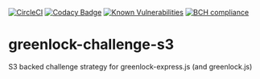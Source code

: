 [![CircleCI](https://circleci.com/gh/cderche/greenlock-challenge-s3.svg?style=svg)](https://circleci.com/gh/cderche/greenlock-challenge-s3)
[![Codacy Badge](https://api.codacy.com/project/badge/Grade/0cbe184e285649a98452fbcc1228ff5a)](https://www.codacy.com/app/c.derche/greenlock-challenge-s3?utm_source=github.com&amp;utm_medium=referral&amp;utm_content=cderche/greenlock-challenge-s3&amp;utm_campaign=Badge_Grade)
[![Known Vulnerabilities](https://snyk.io/test/github/cderche/greenlock-challenge-s3/badge.svg)](https://snyk.io/test/github/cderche/greenlock-challenge-s3)
[![BCH compliance](https://bettercodehub.com/edge/badge/cderche/greenlock-challenge-s3?branch=master)](https://bettercodehub.com/)

# greenlock-challenge-s3
S3 backed challenge strategy for greenlock-express.js (and greenlock.js)

